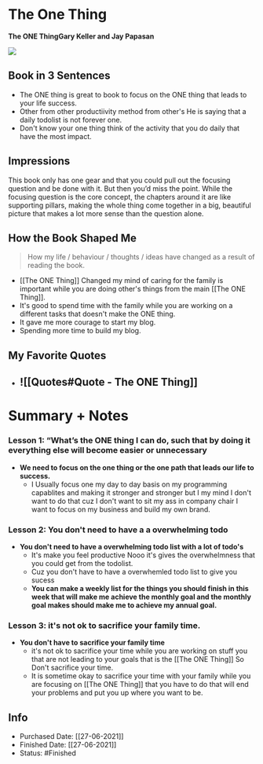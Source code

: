 # The One Thing
**The ONE ThingGary Keller and Jay Papasan**

![](https://images-na.ssl-images-amazon.com/images/I/41tB+pEx-5L._SY344_BO1,204,203,200_.jpg)

## Book in 3 Sentences
- The ONE thing is great to book to focus on the ONE thing that leads to your life success.
- Other from other productiivity method from other's He is saying that a daily todolist is not forever one. 
- Don't know your one thing think of the activity that you do daily that have the most impact.


## Impressions
This book only has one gear and that you could pull out the focusing question and be done with it. But then you’d miss the point. While the focusing question is the core concept, the chapters around it are like supporting pillars, making the whole thing come together in a big, beautiful picture that makes a lot more sense than the question alone.


## How the Book Shaped Me

> How my life / behaviour / thoughts / ideas have changed as a result of reading the book.

- [[The ONE Thing]] Changed my mind of caring for the family is important while you are doing other's things from the main [[The ONE Thing]].
- It's good to spend time with the family while you are working on a different tasks that doesn't make the ONE thing.
- It gave me more courage to start my blog.
- Spending more time to build my blog.




## My Favorite Quotes
- ## ![[Quotes#Quote - The ONE Thing]]



# Summary + Notes

### Lesson 1: “What’s the ONE thing I can do, such that by doing it everything else will become easier or unnecessary
- **We need to focus on the one thing or the one path that leads our life to success.**
	- I Usually focus one my day to day basis on my programming capablites and making it stronger and stronger but I my mind I don't want to do that cuz I don't want to sit my ass in company chair I want to focus on my business and build my own brand.

### Lesson 2:  You don't need to have a a overwhelming todo
- **You don't need to have a overwhelming todo list with a lot of todo's**
	- It's make you feel productive Nooo it's gives  the overwhelmness that you could get from the todolist.
	- Cuz you don't have to have a overwhemled todo list to give you sucess 
	- **You can make a weekly list for the things you should finish in this week that will make me achieve the monthly goal and the monthly goal makes should make me to achieve my annual goal.**

### Lesson 3: it's not ok to sacrifice your family time.
- **You don't have to sacrifice your family time**
	- it's not ok to sacrifice your time while you are working on stuff you that are not leading to your goals that is the [[The ONE Thing]] So Don't sacrifice your time.
	- It is sometime okay to sacrifice your time with your family while you are focusing on [[The ONE Thing]] that you have to do that will end your problems and put you up where you want to be.



## Info 
- Purchased Date: [[27-06-2021]]
- Finished Date: [[27-06-2021]]
- Status: #Finished 





 
